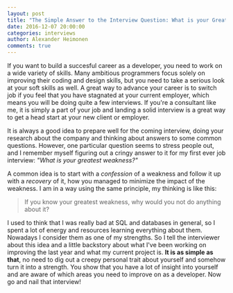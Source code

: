 ```yaml
---
layout: post
title: "The Simple Answer to the Interview Question: What is your Greatest Weakness?"
date: 2016-12-07 20:00:00
categories: interviews
author: Alexander Heimonen
comments: true
---
```


If you want to build a succesful career as a developer, you need to work on a wide variety of skills. Many ambitious programmers focus solely on improving their coding and design skills, but you need to take a serious look at your soft skills as well. A great way to advance your career is to switch job if you feel that you have stagnated at your current employer, which means you will be doing quite a few interviews. If you're a consultant like me, it is simply a part of your job and landing a solid interview is a great way to get a head start at your new client or employer.

It is always a good idea to prepare well for the coming interview, doing your research about the company and thinking about answers to some common questions. However, one particular question seems to stress people out, and I remember myself figuring out a cringy answer to it for my first ever job interview: *"What is your greatest weakness?"*

A common idea is to start with a *confession* of a weakness and follow it up with a *recovery* of it, how you managed to minimize the impact of the weakness. I am in a way using the same principle, my thinking is like this:

>If you know your greatest weakness, why would you not do anything about it?
 
I used to think that I was really bad at SQL and databases in general, so I spent a lot of energy and resources learning everything about them. Nowadays I consider them as one of my strengths. So I tell the interviewer about this idea and a little backstory about what I've been working on improving the last year and what my current project is. **It is as simple as that**, no need to dig out a creepy personal trait about yourself and somehow turn it into a strength. You show that you have a lot of insight into yourself and are aware of which areas you need to improve on as a developer. Now go and nail that interview!